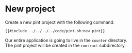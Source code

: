 # New project

Create a new pint project with the following command:

```bash
{{#include ../../../../code/pint.sh:new_pint}}
```
Our entire application is going to live in the `counter` directory. \
The pint project will be created in the `contract` subdirectory.

